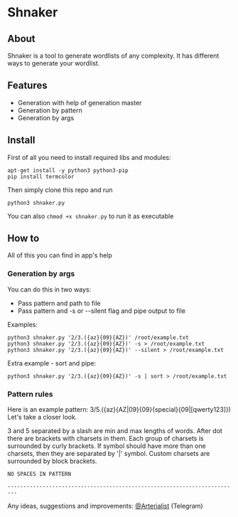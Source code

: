 # Shnaker

## About
Shnaker is a tool to generate wordlists of any complexity. It has different ways to generate your wordlist.

## Features
- Generation with help of generation master
- Generation by pattern
- Generation by args

## Install
First of all you need to install required libs and modules:
```
apt-get install -y python3 python3-pip
pip install termcolor
```

Then simply clone this repo and run 
```
python3 shnaker.py
```
You can also `chmod +x shnaker.py` to run it as executable

## How to
All of this you can find in app's help

### Generation by args
You can do this in two ways:

- Pass pattern and path to file
- Pass pattern and -s or --silent flag and pipe output to file

Examples:
```
python3 shnaker.py '2/3.({az}{09}{AZ})' /root/example.txt
python3 shnaker.py '2/3.({az}{09}{AZ})' -s > /root/example.txt
python3 shnaker.py '2/3.({az}{09}{AZ})' --silent > /root/example.txt
```
Extra example - sort and pipe:
```
python3 shnaker.py '2/3.({az}{09}{AZ})' -s | sort > /root/example.txt
```

### Pattern rules

Here is an example pattern: 3/5.({az}{AZ|09}{09}{special}{09|[qwerty123]}) 
Let's take a closer look.

3 and 5 separated by a slash are min and max lengths of words.
After dot there are brackets with charsets in them.
Each group of charsets is surrounded by curly brackets.
If symbol should have more than one charsets, then they are separated by '|' symbol.
Custom charsets are surrounded by block brackets.

`NO SPACES IN PATTERN`

`-------------------------------------------------------------------------`

Any ideas, suggestions and improvements: [@Arterialist](https://t.me/arterialist) (Telegram)
